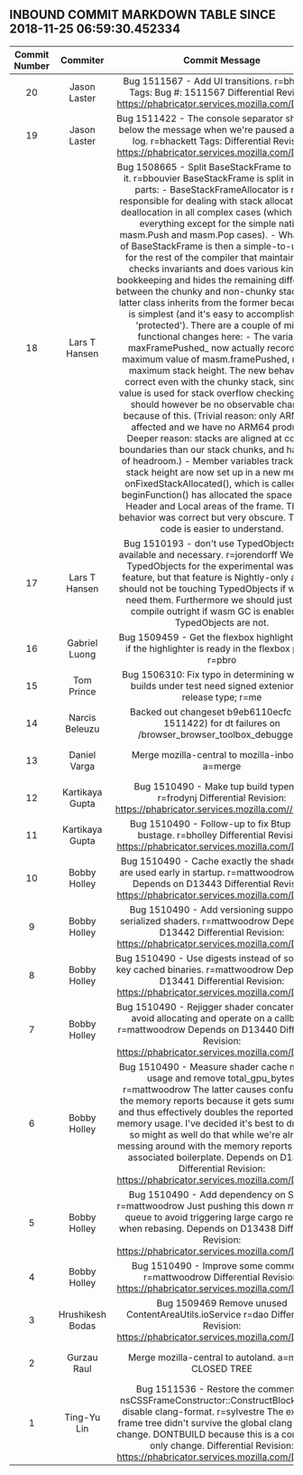 ## INBOUND COMMIT MARKDOWN TABLE SINCE 2018-11-25 06:59:30.452334

| Commit Number | Commiter | Commit Message | Commit Url | Date | 
|:---:|:----:|:----------------------------------:|:------:|:----:| 
|20|Jason Laster |Bug 1511567 - Add UI transitions. r=bhackett  Tags:  Bug #: 1511567  Differential Revision: https://phabricator.services.mozilla.com/D13605 |[URL](https://hg.mozilla.org/integration/mozilla-inbound/pushloghtml?changeset=c120724df998)|2018-12-01 00:39:31
|19|Jason Laster |Bug 1511422 - The console separator should be below the message when we're paused after the log. r=bhackett  Tags:  Differential Revision: https://phabricator.services.mozilla.com/D13581 |[URL](https://hg.mozilla.org/integration/mozilla-inbound/pushloghtml?changeset=0dc7783a6cd9)|2018-11-30 19:22:20
|18|Lars T Hansen |Bug 1508665 - Split BaseStackFrame to simplify it.  r=bbouvier  BaseStackFrame is split into two parts:  - BaseStackFrameAllocator is now responsible for dealing with stack   allocation and deallocation in all complex cases (which means   everything except for the simple native masm.Push and masm.Pop   cases).  - What's left of BaseStackFrame is then a simple-to-use API for the   rest of the compiler that maintains and checks invariants and does   various kinds of bookkeeping and hides the remaining differences   between the chunky and non-chunky stacks.  The latter class inherits from the former because this is simplest (and it's easy to accomplish with 'protected').  There are a couple of minor functional changes here:  - The variable maxFramePushed_ now actually records the maximum value   of masm.framePushed, not the maximum stack height.  The new behavior   is correct even with the chunky stack, since this value is used for   stack overflow checking.  There should however be no observable   changes because of this.  (Trivial reason: only ARM64 is affected   and we have no ARM64 products.  Deeper reason: stacks are aligned at   coarser boundaries than our stack chunks, and have lots of headroom.)  - Member variables tracking the stack height are now set up in a new   method, onFixedStackAllocated(), which is called after   beginFunction() has allocated the space for the Header and Local   areas of the frame.  The old behavior was correct but very obscure.   The new code is easier to understand.|[URL](https://hg.mozilla.org/integration/mozilla-inbound/pushloghtml?changeset=0d11eb20a6af)|2018-11-26 14:15:59
|17|Lars T Hansen |Bug 1510193 - don't use TypedObjects if not available and necessary. r=jorendorff  We rely on TypedObjects for the experimental wasm GC feature, but that feature is Nightly-only and we should not be touching TypedObjects if we don't need them.  Furthermore we should just fail to compile outright if wasm GC is enabled but TypedObjects are not.|[URL](https://hg.mozilla.org/integration/mozilla-inbound/pushloghtml?changeset=01648611837d)|2018-11-29 09:10:02
|16|Gabriel Luong |Bug 1509459 - Get the flexbox highlighter state if the highlighter is ready in the flexbox panel. r=pbro|[URL](https://hg.mozilla.org/integration/mozilla-inbound/pushloghtml?changeset=7a7d0cec00a3)|2018-11-28 16:39:40
|15|Tom Prince |Bug 1506310: Fix typo in determining whether builds under test need signed extenions by release type; r=me|[URL](https://hg.mozilla.org/integration/mozilla-inbound/pushloghtml?changeset=f2833f7caddf)|2018-12-02 01:48:20
|14|Narcis Beleuzu |Backed out changeset b9eb6110ecfc (bug 1511422) for dt failures on /browser_browser_toolbox_debugger.js|[URL](https://hg.mozilla.org/integration/mozilla-inbound/pushloghtml?changeset=7c3a7a19c646)|2018-12-01 22:17:13
|13|Daniel Varga |Merge mozilla-central to mozilla-inbound. a=merge|[URL](https://hg.mozilla.org/integration/mozilla-inbound/pushloghtml?changeset=3a943b45881a)|2018-12-01 21:42:02
|12|Kartikaya Gupta |Bug 1510490 - Make tup build typenum. r=frodynj  Differential Revision: https://phabricator.services.mozilla.com//D13619 |[URL](https://hg.mozilla.org/integration/mozilla-inbound/pushloghtml?changeset=d244292c2a12)|2018-12-01 18:46:08
|11|Kartikaya Gupta |Bug 1510490 - Follow-up to fix Btup build bustage. r=bholley  Differential Revision: https://phabricator.services.mozilla.com/D13604 |[URL](https://hg.mozilla.org/integration/mozilla-inbound/pushloghtml?changeset=e52996e78762)|2018-12-01 04:39:39
|10|Bobby Holley |Bug 1510490 - Cache exactly the shaders that are used early in startup. r=mattwoodrow,sotaro  Depends on D13443  Differential Revision: https://phabricator.services.mozilla.com/D13444|[URL](https://hg.mozilla.org/integration/mozilla-inbound/pushloghtml?changeset=1ccc107e3483)|2018-12-01 03:06:10
|9|Bobby Holley |Bug 1510490 - Add versioning support for serialized shaders. r=mattwoodrow  Depends on D13442  Differential Revision: https://phabricator.services.mozilla.com/D13443|[URL](https://hg.mozilla.org/integration/mozilla-inbound/pushloghtml?changeset=88fa86e78607)|2018-12-01 03:06:08
|8|Bobby Holley |Bug 1510490 - Use digests instead of sources to key cached binaries. r=mattwoodrow  Depends on D13441  Differential Revision: https://phabricator.services.mozilla.com/D13442|[URL](https://hg.mozilla.org/integration/mozilla-inbound/pushloghtml?changeset=f1e9ef6b59e6)|2018-12-01 03:06:01
|7|Bobby Holley |Bug 1510490 - Rejigger shader concatenation to avoid allocating and operate on a callback. r=mattwoodrow  Depends on D13440  Differential Revision: https://phabricator.services.mozilla.com/D13441|[URL](https://hg.mozilla.org/integration/mozilla-inbound/pushloghtml?changeset=783f72b27887)|2018-12-01 03:05:58
|6|Bobby Holley |Bug 1510490 - Measure shader cache memory usage and remove total_gpu_bytes. r=mattwoodrow  The latter causes confusion in the memory reports because it gets summed up and thus effectively doubles the reported texture memory usage. I've decided it's best to drop, and so might as well do that while we're already messing around with the memory reports and the associated boilerplate.  Depends on D13439  Differential Revision: https://phabricator.services.mozilla.com/D13440|[URL](https://hg.mozilla.org/integration/mozilla-inbound/pushloghtml?changeset=ef8f344dca81)|2018-12-01 03:05:56
|5|Bobby Holley |Bug 1510490 - Add dependency on SHA2. r=mattwoodrow  Just pushing this down my patch queue to avoid triggering large cargo rebuilds when rebasing.  Depends on D13438  Differential Revision: https://phabricator.services.mozilla.com/D13439|[URL](https://hg.mozilla.org/integration/mozilla-inbound/pushloghtml?changeset=96f2bb9d4598)|2018-12-01 03:05:54
|4|Bobby Holley |Bug 1510490 - Improve some comments. r=mattwoodrow  Differential Revision: https://phabricator.services.mozilla.com/D13438|[URL](https://hg.mozilla.org/integration/mozilla-inbound/pushloghtml?changeset=40bf513c2e61)|2018-12-01 03:05:52
|3|Hrushikesh Bodas |Bug 1509469 Remove unused ContentAreaUtils.ioService r=dao  Differential Revision: https://phabricator.services.mozilla.com/D13614|[URL](https://hg.mozilla.org/integration/mozilla-inbound/pushloghtml?changeset=cec394267904)|2018-12-01 15:05:59
|2|Gurzau Raul |Merge mozilla-central to autoland. a=merge CLOSED TREE|[URL](https://hg.mozilla.org/integration/mozilla-inbound/pushloghtml?changeset=ac75e40dd2ab)|2018-12-01 14:32:55
|1|Ting-Yu Lin |Bug 1511536 - Restore the comment in nsCSSFrameConstructor::ConstructBlock(), and disable clang-format. r=sylvestre  The example frame tree didn't survive the global clang-format change.  DONTBUILD because this is a comment-only change.  Differential Revision: https://phabricator.services.mozilla.com/D13602|[URL](https://hg.mozilla.org/integration/mozilla-inbound/pushloghtml?changeset=2f15c3366bf0)|2018-12-01 13:48:45


